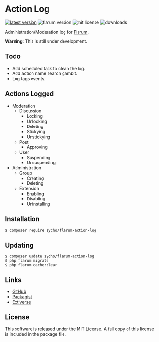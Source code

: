 # Action Log
[![latest version](https://img.shields.io/packagist/v/sycho/flarum-action-log.svg)](https://packagist.org/packages/flagrow/bazaar)
![flarum version](https://img.shields.io/badge/flarum-%5E0.1.0--beta.14-%23e7742e?style=flat-square)
![mit license](https://img.shields.io/badge/license-MIT-green.svg?style=flat-square&color=green)
![downloads](https://img.shields.io/packagist/dt/sycho/flarum-action-log?color=%23f28d1a&style=flat-square)

Administration/Moderation log for [Flarum](https://github.com/flarum/flarum).

**Warning**: This is still under development.

## Todo
* Add scheduled task to clean the log.
* Add action name search gambit.
* Log tags events.

## Actions Logged
* Moderation
  - Discussion
    + Locking
    + Unlocking
    + Deleting
    + Stickying
    + Unstickying
  - Post
    + Approving
  - User
    + Suspending
    + Unsuspending
* Administration
  - Group
    + Creating
    + Deleting
  - Extension
    + Enabling
    + Disabling
    + Uninstalling

## Installation
```gitattributes
$ composer require sycho/flarum-action-log
```

## Updating
```gitattributes
$ composer update sycho/flarum-action-log
$ php flarum migrate
$ php flarum cache:clear
```

## Links
* [GitHub](https://github.com/SychO9/flarum-action-log)
* [Packagist](https://packagist.org/packages/sycho/flarum-action-log)
* [Extiverse](https://extiverse.com/extension/sycho/flarum-action-log)

## License
This software is released under the MIT License. A full copy of this license is included in the package file.
